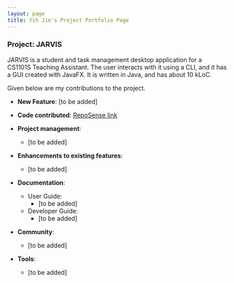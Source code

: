 ```yaml
---
layout: page
title: Yih Jie's Project Portfolio Page
---
```


### Project: JARVIS

JARVIS is a student and task management desktop application for a CS1101S Teaching Assistant. The user interacts with it using a CLI, and it has a GUI created with JavaFX. It is written in Java, and has about 10 kLoC.

Given below are my contributions to the project.

* **New Feature**: [to be added]

* **Code contributed**: [RepoSense link](https://nus-cs2103-ay2223s1.github.io/tp-dashboard/?search=fongyj&breakdown=true)

* **Project management**:
  * [to be added]

* **Enhancements to existing features**:
  * [to be added]

* **Documentation**:
    * User Guide:
      * [to be added]
    * Developer Guide:
      * [to be added]

* **Community**:
  * [to be added]

* **Tools**:
  * [to be added]
